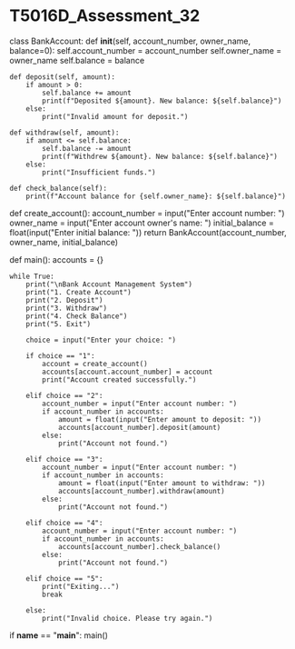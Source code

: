 # T5016D_Assessment_32

class BankAccount:
    def __init__(self, account_number, owner_name, balance=0):
        self.account_number = account_number
        self.owner_name = owner_name
        self.balance = balance

    def deposit(self, amount):
        if amount > 0:
            self.balance += amount
            print(f"Deposited ${amount}. New balance: ${self.balance}")
        else:
            print("Invalid amount for deposit.")

    def withdraw(self, amount):
        if amount <= self.balance:
            self.balance -= amount
            print(f"Withdrew ${amount}. New balance: ${self.balance}")
        else:
            print("Insufficient funds.")

    def check_balance(self):
        print(f"Account balance for {self.owner_name}: ${self.balance}")


def create_account():
    account_number = input("Enter account number: ")
    owner_name = input("Enter account owner's name: ")
    initial_balance = float(input("Enter initial balance: "))
    return BankAccount(account_number, owner_name, initial_balance)


def main():
    accounts = {}

    while True:
        print("\nBank Account Management System")
        print("1. Create Account")
        print("2. Deposit")
        print("3. Withdraw")
        print("4. Check Balance")
        print("5. Exit")

        choice = input("Enter your choice: ")

        if choice == "1":
            account = create_account()
            accounts[account.account_number] = account
            print("Account created successfully.")

        elif choice == "2":
            account_number = input("Enter account number: ")
            if account_number in accounts:
                amount = float(input("Enter amount to deposit: "))
                accounts[account_number].deposit(amount)
            else:
                print("Account not found.")

        elif choice == "3":
            account_number = input("Enter account number: ")
            if account_number in accounts:
                amount = float(input("Enter amount to withdraw: "))
                accounts[account_number].withdraw(amount)
            else:
                print("Account not found.")

        elif choice == "4":
            account_number = input("Enter account number: ")
            if account_number in accounts:
                accounts[account_number].check_balance()
            else:
                print("Account not found.")

        elif choice == "5":
            print("Exiting...")
            break

        else:
            print("Invalid choice. Please try again.")


if __name__ == "__main__":
    main()
